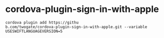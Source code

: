 # cordova-plugin-sign-in-with-apple


```
cordova plugin add https://githu
b.com/twogate/cordova-plugin-sign-in-with-apple.git --variable USESWIFTLANGUAGEVERSION=5
```
